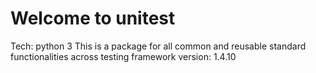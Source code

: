 # Welcome to unitest

Tech: python 3
This is a package for all common and reusable standard functionalities across testing framework
version: 1.4.10